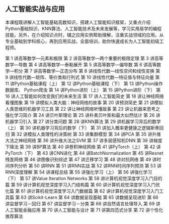 ## 人工智能实战与应用

本课程既讲解人工智能基础高数知识，搭建人工智能知识框架，又重点介绍Python基础知识、KNN算法、人工智能技术及未来发展等，学习实用易学的编程技能。另外，在介绍知识点时，辅之应用实例帮助理解，注重实战领域的应用。从专业基础到学科核心，再到应用实战，全面培训，助你快速成长为人工智能初级工程师。

第 1 讲高等数学—元素和极限
第 2 讲高等数学—两个重要的极限定理
第 3 讲高等数学—导数
第 4 讲高等数学—泰勒展开
第 5 讲高等数学—偏导数
第 6 讲高等数学—积分
第 7 讲高等数学—正态分布
第 8 讲线性代数—线性空间和线性变换
第 9 讲线性代数—矩阵、等价类和行列式
第 10 讲线性代数—特征值与特征向量
第 11 讲Python基础课程（上）
第 12 讲Python基础课程（下）
第 13 讲Python操作数据库、 Python爬虫
第 14 讲Python进阶（上）
第 15 讲Python进阶（下）
第 16 讲人工智能如何改变我们的未来生活
第 17 讲人工智能简史
第 18 讲让神经网络看懂图象
第 19 讲模拟人类大脑：神经网络的故事
第 20 讲预测简史
第 21 讲模拟人类思维的机器学习工具
第 22 讲让神经网络听懂故事
第 23 讲让机器来思考之强化学习简介
第 24 讲贝叶斯理论
第 25 讲朴素贝叶斯和最大似然估计
第 26 讲机器学习引入
第 27 讲分类问题
第 28 讲KNN算法
第 29 讲机器学习背后的数学（上）
第 30 讲机器学习背后的数学（下）
第 31 讲加入概率更健康之逻辑斯蒂回归
第 32 讲模拟人类理性的决策树
第 33 讲集群模型
第 34 讲PCA
第 35 讲升维大法之神经网络
第 36 讲升维大法之SVM
第 37 讲多层感知机DNN
第 38 讲梯度下降法
第 39 讲BP算法
第 40 讲卷积神经网络
第 41 讲PyTorch（上）
第 42 讲PyTorch（下）
第 43 讲CNN进化
第 44 讲BatchNormalization
第 45 讲Resnet残差网络
第 46 讲图像识别综述
第 47 讲迁移学习
第 48 讲对抗网络
第 49 讲时间序列分析
第 50 讲RNN
第 51 讲RNN实战
第 52 讲RNN时间序列预测
第 53 讲RNN深度理解
第 54 讲课程总结
第 55 讲强化学习（上）
第 56 讲强化学习（下）
第 57 讲Value Iteration Networks
第 58 讲计算机视觉深度学习入门目的篇
第 59 讲计算机视觉深度学习入门结构篇
第 60 讲计算机视觉深度学习入门优化篇
第 61 讲计算机视觉深度学习入门数据篇
第 62 讲计算机视觉深度学习入门工具篇
第 63 讲Scikit-Learn
第 64 讲数据呈现基础
第 65 讲数据呈现进阶
第 66 讲监督学习－回归
第 67 讲监督学习－分类
第 68 讲自然语言处理导入
第 69 讲人工智能金融应用
第 70 讲人工智能与设计
第 71 讲第四范式分享
第 72 讲个性化推荐算法
